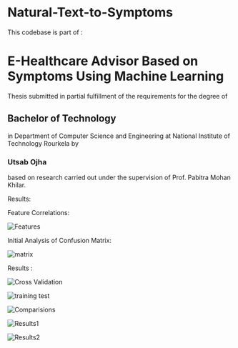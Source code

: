 # Natural-Text-to-Symptoms
This codebase is part of : 
# E-Healthcare Advisor Based on Symptoms Using Machine Learning

Thesis submitted in partial fulfillment
of the requirements for the degree of
## Bachelor of Technology
in Department of Computer Science and Engineering
at National Institute of Technology Rourkela by
### Utsab Ojha

based on research carried out
under the supervision of
Prof. Pabitra Mohan Khilar.

Results: 

Feature Correlations:

![Features](https://github.com/utshomax/Natural-Text-to-Disease-Prediction/assets/114546775/f36b9c4d-3468-44c8-ac50-e5486a43fb24)

Initial Analysis of Confusion Matrix: 

![matrix](https://github.com/utshomax/Natural-Text-to-Disease-Prediction/assets/114546775/bad248a0-6324-4d8a-9b97-c278f30997d8)

Results :

![Cross Validation](https://github.com/utshomax/Natural-Text-to-Disease-Prediction/assets/114546775/d23e0a47-0bcb-48db-a209-52114675108f)

![training test](https://github.com/utshomax/Natural-Text-to-Disease-Prediction/assets/114546775/191fcff7-a5a6-452e-af94-2e2bf477c560)

![Comparisions](https://github.com/utshomax/Natural-Text-to-Disease-Prediction/assets/114546775/bd9cb4fa-ee12-47a5-8bbc-dbd52f5ac6da)

![Results1](https://github.com/utshomax/Natural-Text-to-Disease-Prediction/assets/114546775/a7a724dd-95ae-4fb4-a63f-3befcbf28330)

![Results2](https://github.com/utshomax/Natural-Text-to-Disease-Prediction/assets/114546775/976d0938-778f-4f0c-afa4-89068ad127e7)
